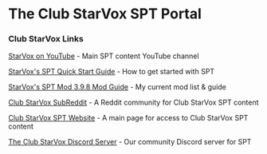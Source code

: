 # The Club StarVox SPT Portal  

### Club StarVox Links  

[StarVox on YouTube](https://www.youtube.com/channel/UC_NQ0kJpwwjjd708z5YsYeQ) - Main SPT content YouTube channel 

[StarVox's SPT Quick Start Guide](https://shore-emery-aa6.notion.site/SPT-AKI-Starter-Guide-d3c17ba5bcd94aae88ec382f0c3c1d30) - How to get started with SPT

[StarVox's SPT Mod 3.9.8 Mod Guide](https://starvox.notion.site/StarVox-s-SPT-3-9-8-Mod-Guide-v3-1-0-e829c138f12a42d480989fb5225046ee?pvs=4) - My current mod list & guide

[Club StarVox SubReddit](https://www.reddit.com/r/StarVox/) - A Reddit community for Club StarVox SPT content

[Club StarVox SPT Website](https://sites.google.com/view/club-starvox-spt/home) - A main page for access to Club StarVox SPT content

[The Club StarVox Discord Server](https://discord.gg/9GNEtnK2Yj) - Our community Discord server for SPT
